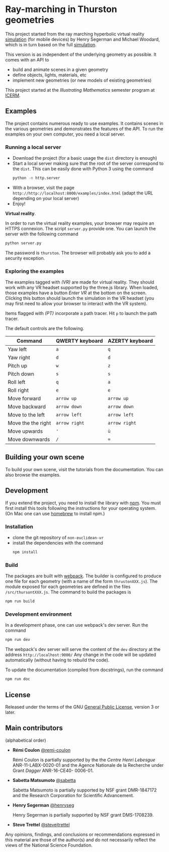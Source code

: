 # Ray-marching in Thurston geometries

This project started from the ray marching hyperbolic virtual reality [simulation](https://github.com/mtwoodard/hypVR-Ray_m) (for mobile devices) by Henry Segerman and Michael Woodard,
which is in turn based on the full [simulation](https://github.com/mtwoodard/hypVR-Ray).

This version is as independent of the underlying geometry as possible.
It comes with an API to
- build and animate scenes in a given geometry
- define objects, lights, materials, etc
- implement new geometries (or new models of existing geometries)

This project started at the *Illustrating Mathematics* semester program at [ICERM](https://icerm.brown.edu).

## Examples

The project contains numerous ready to use examples.
It contains scenes in the various geometries and demonstrates the features of the API.
To run the examples on your own computer, you need a local server.

### Running a local server
- Download the project (for a basic usage the `dist` directory is enough)
- Start a local server making sure that the root of the server correspond to the `dist`. 
  This can be easily done with Python 3 using the command
  ```zsh
  python -m http.server
  ``` 
- With a browser, visit the page `http://http://localhost:8000/examples/index.html` 
  (adapt the URL depending on your local server)
- Enjoy!

**Virtual reality**.

In order to run the virtual reality examples, your browser may require an HTTPS connexion.
The script `server.py` provide one.
You can launch the server with the following command
```zsh
python server.py
```
The password is `thurston`.
The browser will probably ask you to add a security exception.

### Exploring the examples
The examples tagged with *(VR)* are made for virtual reality. They should work with any VR headset supported by the three.js library.
When loaded, those examples have a button *Enter VR* at the bottom on the screen.
Clicking this button should launch the simulation in the VR headset (you may first need to allow your browser to interact with the VR system).

Items flagged with *(PT)* incorporate a path tracer. Hit `p` to launch the path tracer.

The default controls are the following.

Command | QWERTY keyboard | AZERTY keyboard
--- | --- | ---
Yaw left|`a`|`q`
Yaw right|`d`|`d`
Pitch up|`w`|`z`
Pitch down|`s`|`s`
Roll left|`q`|`a`
Roll right|`e`|`e`
Move forward|`arrow up`|`arrow up`
Move backward|`arrow down`|`arrow down`
Move to the left|`arrow left`|`arrow left`
Move the the right|`arrow right`|`arrow right`
Move upwards|`'`|`ù`
Move downwards|`/`|`=`


## Building your own scene

To build your own scene, visit the tutorials from the documentation.
You can also browse the examples.

## Development 

If you extend the project, you need to install the library with [npm](https://www.npmjs.com/).
You must first install this tools following the instructions for your operating system.
(On Mac one can use [homebrew](https://brew.sh/) to install npm.)

### Installation

- clone the git repository of `non-euclidean-vr`
- install the dependencies with the command
  ```zsh
  npm install
  ```

### Build

The packages are built with [webpack](https://webpack.js.org/).
The builder is configured to produce one file for each geometry (with a name of the form `thrustonXXX.js`).
The module exposed for each geometries are defined in the files `/src/thursontXXX.js`.
The command to build the packages is
```zsh
npm run build
```

### Development environment

In a development phase, one can use webpack's dev server.
Run the command
```zsh
npm run dev
```
The webpack's dev server will serve the content of the `dev` directory at the address  `http://localhost:9000/`
Any change in the code will be updated automatically (without having to rebuild the code).

To update the documentation (compiled from docstrings), run the command
```zsh
npm run doc
```

## License

Released under the terms of the GNU [General Public License](https://www.gnu.org/licenses/gpl-3.0.en.html), version 3 or later.


## Main contributors

(alphabetical order)

- **Rémi Coulon** [@remi-coulon](https://github.com/remi-coulon)

  Rémi Coulon is partially supported by the the *Centre Henri Lebesgue* ANR-11-LABX-0020-01
  and the Agence Nationale de la Recherche under Grant *Dagger* ANR-16-CE40- 0006-01.
- **Sabetta Matsumoto** [@sabetta](https://github.com/sabetta)

  Sabetta Matsumoto is partially supported by NSF grant DMR-1847172 and the Research Corporation for Scientific Advancement.

- **Henry Segerman** [@henryseg](https://github.com/henryseg)

  Henry Segerman is partially supported by NSF grant DMS-1708239.

- **Steve Trettel** [@stevejtrettel](https://github.com/stevejtrettel)

Any opinions, findings, and conclusions or recommendations expressed in this material are those of the author(s) and do not necessarily reflect the views of the National Science Foundation.
